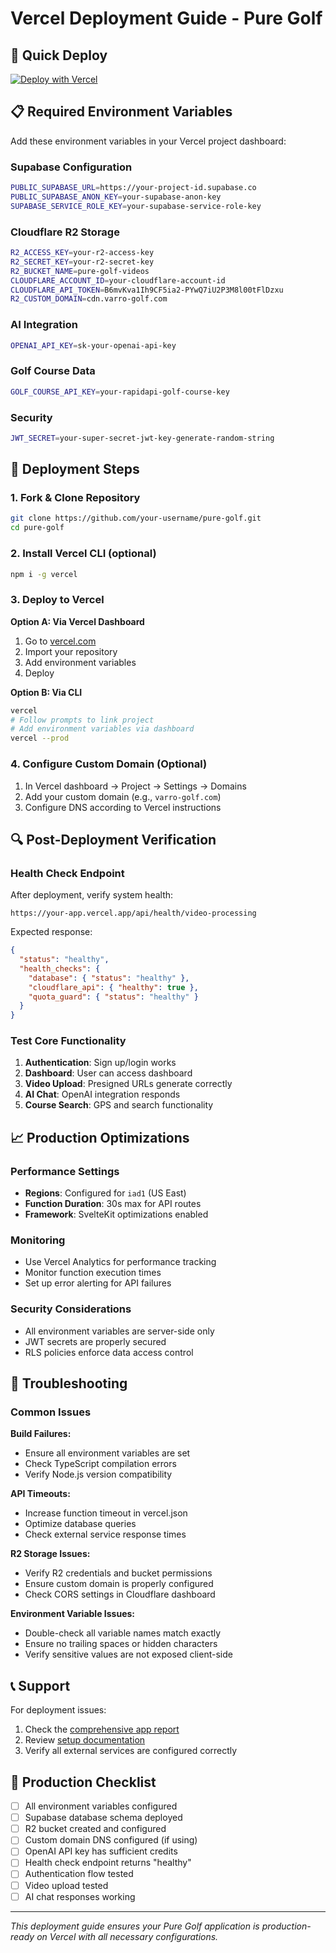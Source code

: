 # Vercel Deployment Guide - Pure Golf

## 🚀 Quick Deploy

[![Deploy with Vercel](https://vercel.com/button)](https://vercel.com/new/clone?repository-url=https://github.com/your-username/pure-golf)

## 📋 Required Environment Variables

Add these environment variables in your Vercel project dashboard:

### **Supabase Configuration**
```bash
PUBLIC_SUPABASE_URL=https://your-project-id.supabase.co
PUBLIC_SUPABASE_ANON_KEY=your-supabase-anon-key
SUPABASE_SERVICE_ROLE_KEY=your-supabase-service-role-key
```

### **Cloudflare R2 Storage**
```bash
R2_ACCESS_KEY=your-r2-access-key
R2_SECRET_KEY=your-r2-secret-key
R2_BUCKET_NAME=pure-golf-videos
CLOUDFLARE_ACCOUNT_ID=your-cloudflare-account-id
CLOUDFLARE_API_TOKEN=B6mvKva1Ih9CF5ia2-PYwQ7iU2P3M8l00tFlDzxu
R2_CUSTOM_DOMAIN=cdn.varro-golf.com
```

### **AI Integration**
```bash
OPENAI_API_KEY=sk-your-openai-api-key
```

### **Golf Course Data**
```bash
GOLF_COURSE_API_KEY=your-rapidapi-golf-course-key
```

### **Security**
```bash
JWT_SECRET=your-super-secret-jwt-key-generate-random-string
```

## 🔧 Deployment Steps

### 1. **Fork & Clone Repository**
```bash
git clone https://github.com/your-username/pure-golf.git
cd pure-golf
```

### 2. **Install Vercel CLI** (optional)
```bash
npm i -g vercel
```

### 3. **Deploy to Vercel**

**Option A: Via Vercel Dashboard**
1. Go to [vercel.com](https://vercel.com)
2. Import your repository
3. Add environment variables
4. Deploy

**Option B: Via CLI**
```bash
vercel
# Follow prompts to link project
# Add environment variables via dashboard
vercel --prod
```

### 4. **Configure Custom Domain** (Optional)
1. In Vercel dashboard → Project → Settings → Domains
2. Add your custom domain (e.g., `varro-golf.com`)
3. Configure DNS according to Vercel instructions

## 🔍 Post-Deployment Verification

### Health Check Endpoint
After deployment, verify system health:
```
https://your-app.vercel.app/api/health/video-processing
```

Expected response:
```json
{
  "status": "healthy",
  "health_checks": {
    "database": { "status": "healthy" },
    "cloudflare_api": { "healthy": true },
    "quota_guard": { "status": "healthy" }
  }
}
```

### Test Core Functionality
1. **Authentication**: Sign up/login works
2. **Dashboard**: User can access dashboard
3. **Video Upload**: Presigned URLs generate correctly
4. **AI Chat**: OpenAI integration responds
5. **Course Search**: GPS and search functionality

## 📈 Production Optimizations

### **Performance Settings**
- **Regions**: Configured for `iad1` (US East)
- **Function Duration**: 30s max for API routes
- **Framework**: SvelteKit optimizations enabled

### **Monitoring**
- Use Vercel Analytics for performance tracking
- Monitor function execution times
- Set up error alerting for API failures

### **Security Considerations**
- All environment variables are server-side only
- JWT secrets are properly secured
- RLS policies enforce data access control

## 🔧 Troubleshooting

### **Common Issues**

**Build Failures:**
- Ensure all environment variables are set
- Check TypeScript compilation errors
- Verify Node.js version compatibility

**API Timeouts:**
- Increase function timeout in vercel.json
- Optimize database queries
- Check external service response times

**R2 Storage Issues:**
- Verify R2 credentials and bucket permissions
- Ensure custom domain is properly configured
- Check CORS settings in Cloudflare dashboard

**Environment Variable Issues:**
- Double-check all variable names match exactly
- Ensure no trailing spaces or hidden characters
- Verify sensitive values are not exposed client-side

## 📞 Support

For deployment issues:
1. Check the [comprehensive app report](./PURE_GOLF_APP_COMPREHENSIVE_REPORT.md)
2. Review [setup documentation](./SETUP.md)
3. Verify all external services are configured correctly

## 🎯 Production Checklist

- [ ] All environment variables configured
- [ ] Supabase database schema deployed
- [ ] R2 bucket created and configured
- [ ] Custom domain DNS configured (if using)
- [ ] OpenAI API key has sufficient credits
- [ ] Health check endpoint returns "healthy"
- [ ] Authentication flow tested
- [ ] Video upload tested
- [ ] AI chat responses working

---

*This deployment guide ensures your Pure Golf application is production-ready on Vercel with all necessary configurations.* 